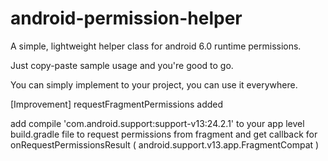 # android-permission-helper
A simple, lightweight helper class for android 6.0 runtime permissions.

Just copy-paste sample usage and you're good to go.

You can simply implement to your project, you can use it everywhere.

[Improvement] requestFragmentPermissions added

add compile 'com.android.support:support-v13:24.2.1' to your app level build.gradle file to request permissions from fragment and get callback for onRequestPermissionsResult ( android.support.v13.app.FragmentCompat )
